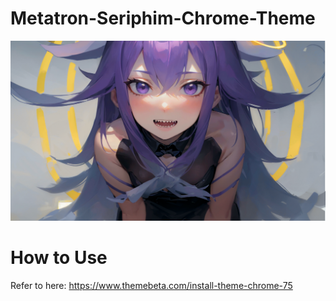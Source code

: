 # Metatron-Seriphim-Chrome-Theme

![cover](images/theme_ntp_background.png)

# How to Use

Refer to here: https://www.themebeta.com/install-theme-chrome-75
